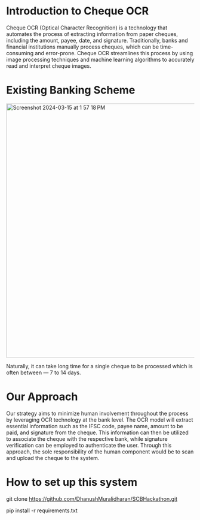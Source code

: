 # Introduction to Cheque OCR

Cheque OCR (Optical Character Recognition) is a technology that automates the process of extracting information from paper cheques, including the amount, payee, date, and signature. Traditionally, banks and financial institutions manually process cheques, which can be time-consuming and error-prone. Cheque OCR streamlines this process by using image processing techniques and machine learning algorithms to accurately read and interpret cheque images.

# Existing Banking Scheme
<img width="678" alt="Screenshot 2024-03-15 at 1 57 18 PM" src="https://github.com/DhanushMuralidharan/SCBHackathon/assets/79154762/912d417c-25a8-48b7-a563-f05029cf42ac">

Naturally, it can take long time for a single cheque to be processed which is often between — 7 to 14 days.

# Our Approach

Our strategy aims to minimize human involvement throughout the process by leveraging OCR technology at the bank level. The OCR model will extract essential information such as the IFSC code, payee name, amount to be paid, and signature from the cheque. This information can then be utilized to associate the cheque with the respective bank, while signature verification can be employed to authenticate the user. Through this approach, the sole responsibility of the human component would be to scan and upload the cheque to the system.

# How to set up this system

git clone https://github.com/DhanushMuralidharan/SCBHackathon.git

pip install -r requirements.txt
